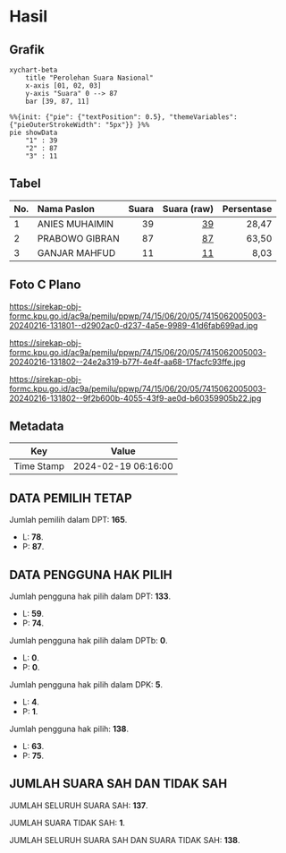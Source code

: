 # Hasil

## Grafik

```mermaid
xychart-beta
    title "Perolehan Suara Nasional"
    x-axis [01, 02, 03]
    y-axis "Suara" 0 --> 87
    bar [39, 87, 11]
```

```mermaid
%%{init: {"pie": {"textPosition": 0.5}, "themeVariables": {"pieOuterStrokeWidth": "5px"}} }%%
pie showData
    "1" : 39
    "2" : 87
    "3" : 11
```

## Tabel

| No. | Nama Paslon    | Suara | Suara (raw) | Persentase |
|:--- |:-------------- | -----:| -----------:| ----------:|
| 1   | ANIES MUHAIMIN | 39    | [39][p-1]   | 28,47      |
| 2   | PRABOWO GIBRAN | 87    | [87][p-2]   | 63,50      |
| 3   | GANJAR MAHFUD  | 11    | [11][p-3]   | 8,03       |


[p-1]: https://github.com/gigit-pemilu/pemilu-2024/blob/main/pilpres/hitung-suara/sub/74-sulawesi-tenggara/sub/15-buton-selatan/sub/06-siompu/sub/2005-lontoi/sub/003-tps/sub/paslon-1.txt
[p-2]: https://github.com/gigit-pemilu/pemilu-2024/blob/main/pilpres/hitung-suara/sub/74-sulawesi-tenggara/sub/15-buton-selatan/sub/06-siompu/sub/2005-lontoi/sub/003-tps/sub/paslon-2.txt
[p-3]: https://github.com/gigit-pemilu/pemilu-2024/blob/main/pilpres/hitung-suara/sub/74-sulawesi-tenggara/sub/15-buton-selatan/sub/06-siompu/sub/2005-lontoi/sub/003-tps/sub/paslon-3.txt

## Foto C Plano

https://sirekap-obj-formc.kpu.go.id/ac9a/pemilu/ppwp/74/15/06/20/05/7415062005003-20240216-131801--d2902ac0-d237-4a5e-9989-41d6fab699ad.jpg

https://sirekap-obj-formc.kpu.go.id/ac9a/pemilu/ppwp/74/15/06/20/05/7415062005003-20240216-131802--24e2a319-b77f-4e4f-aa68-17facfc93ffe.jpg

https://sirekap-obj-formc.kpu.go.id/ac9a/pemilu/ppwp/74/15/06/20/05/7415062005003-20240216-131802--9f2b600b-4055-43f9-ae0d-b60359905b22.jpg


## Metadata

| Key        | Value               |
| ---------- | ------------------- |
| Time Stamp | 2024-02-19 06:16:00 |


## DATA PEMILIH TETAP

Jumlah pemilih dalam DPT: **165**.
 * L: **78**.
 * P: **87**.

## DATA PENGGUNA HAK PILIH

Jumlah pengguna hak pilih dalam DPT: **133**.
 * L: **59**.
 * P: **74**.

Jumlah pengguna hak pilih dalam DPTb: **0**.
 * L: **0**.
 * P: **0**.

Jumlah pengguna hak pilih dalam DPK: **5**.
 * L: **4**.
 * P: **1**.

Jumlah pengguna hak pilih: **138**.
 * L: **63**.
 * P: **75**.

## JUMLAH SUARA SAH DAN TIDAK SAH

JUMLAH SELURUH SUARA SAH: **137**.

JUMLAH SUARA TIDAK SAH: **1**.

JUMLAH SELURUH SUARA SAH DAN SUARA TIDAK SAH: **138**.


